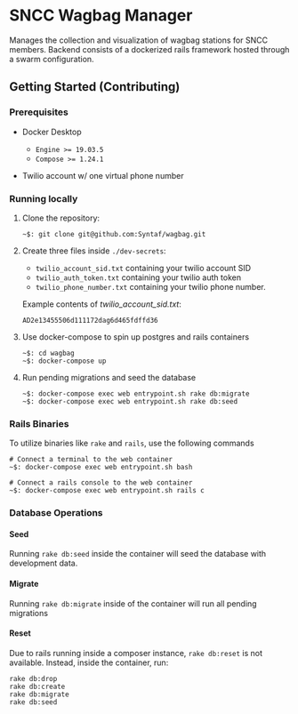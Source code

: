 # SNCC Wagbag Manager

Manages the collection and visualization of wagbag stations for SNCC members. Backend consists of a dockerized rails framework hosted through a swarm configuration.

## Getting Started (Contributing)

### Prerequisites

* Docker Desktop
  * `Engine >= 19.03.5`
  * `Compose >= 1.24.1`

* Twilio account w/ one virtual phone number

### Running locally

1. Clone the repository:

    ```
    ~$: git clone git@github.com:Syntaf/wagbag.git
    ```

2. Create three files inside `./dev-secrets`:
    - `twilio_account_sid.txt` containing your twilio account SID
    - `twilio_auth_token.txt` containing your twilio auth token
    - `twilio_phone_number.txt` containing your twilio phone number.

    Example contents of _twilio\_account\_sid.txt_:

    ```
    AD2e13455506d111172dag6d465fdffd36
    ```

3. Use docker-compose to spin up postgres and rails containers

    ```
    ~$: cd wagbag
    ~$: docker-compose up
    ```

4. Run pending migrations and seed the database

    ```
    ~$: docker-compose exec web entrypoint.sh rake db:migrate
    ~$: docker-compose exec web entrypoint.sh rake db:seed
    ```

### Rails Binaries

To utilize binaries like `rake` and `rails`, use the following commands

```
# Connect a terminal to the web container
~$: docker-compose exec web entrypoint.sh bash

# Connect a rails console to the web container
~$: docker-compose exec web entrypoint.sh rails c
```

### Database Operations

#### Seed

Running `rake db:seed` inside the container will seed the database with development data.

#### Migrate

Running `rake db:migrate` inside of the container will run all pending migrations

#### Reset

Due to rails running inside a composer instance, `rake db:reset` is not available. Instead, inside the container, run:

```
rake db:drop
rake db:create
rake db:migrate
rake db:seed
```

